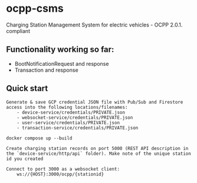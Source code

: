 # ocpp-csms

Charging Station Management System for electric vehicles - OCPP 2.0.1. compliant

## Functionality working so far:

- BootNotificationRequest and response
- Transaction and response

## Quick start

    Generate & save GCP credential JSON file with Pub/Sub and Firestore access into the following locations/filenames:
        - device-service/credentials/PRIVATE.json
        - websocket-service/credentials/PRIVATE.json
        - user-service/credentials/PRIVATE.json
        - transaction-service/credentials/PRIVATE.json

    docker compose up --build

    Create charging station records on port 5000 (REST API description in the `device-service/http/api` folder). Make note of the unique station id you created

    Connect to port 3000 as a websocket client:
        ws://{HOST}:3000/ocpp/{stationid}

